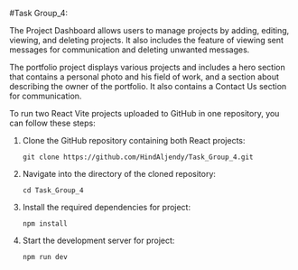
#Task Group_4:

The Project Dashboard allows users to manage projects by adding, editing, viewing, and deleting projects.
It also includes the feature of viewing sent messages for communication and deleting unwanted messages.

The portfolio project displays various projects and includes a hero section that contains a personal photo and his field of work,
and a section about describing the owner of the portfolio. It also contains a Contact Us section for communication.



To run two React Vite projects uploaded to GitHub in one repository, you can follow these steps:

1. Clone the GitHub repository containing both React projects:
   ```
   git clone https://github.com/HindAljendy/Task_Group_4.git
   ```

2. Navigate into the directory of the cloned repository:
   ```
   cd Task_Group_4
   ```



3. Install the required dependencies for project:
   ```
   npm install
   ```

4. Start the development server for project:
   ```
   npm run dev
   ```
